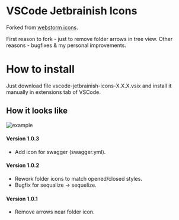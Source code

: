 # VSCode Jetbrainish Icons

Forked from [webstorm icons](https://github.com/pmsandhu/webstorm-icons). 

First reason to fork - just to remove folder arrows in tree view. Other reasons - bugfixes & my personal improvements.

# How to install
Just download file vscode-jetbrainish-icons-X.X.X.vsix and install it manually in extensions tab of VSCode.

## How it looks like
![example](https://media.giphy.com/media/XFpKeKKQOfD1pLdIke/giphy.gif)

#### Version 1.0.3
* Add icon for swagger (swagger.yml).

#### Version 1.0.2
* Rework folder icons to match opened/closed styles.
* Bugfix for sequalize -> sequelize.

#### Version 1.0.1
* Remove arrows near folder icon.
